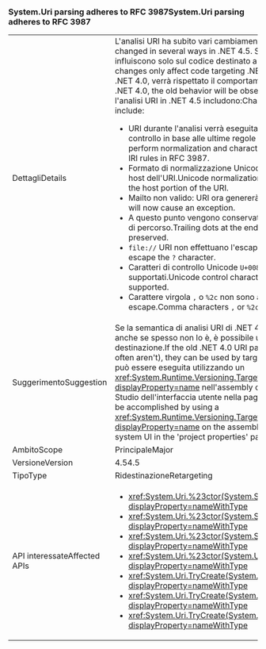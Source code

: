### <a name="systemuri-parsing-adheres-to-rfc-3987"></a><span data-ttu-id="2f981-101">System.Uri parsing adheres to RFC 3987</span><span class="sxs-lookup"><span data-stu-id="2f981-101">System.Uri parsing adheres to RFC 3987</span></span>

|   |   |
|---|---|
|<span data-ttu-id="2f981-102">Dettagli</span><span class="sxs-lookup"><span data-stu-id="2f981-102">Details</span></span>|<span data-ttu-id="2f981-103">L'analisi URI ha subito vari cambiamenti in .NET 4.5.</span><span class="sxs-lookup"><span data-stu-id="2f981-103">URI parsing has changed in several ways in .NET 4.5.</span></span> <span data-ttu-id="2f981-104">Si noti, tuttavia, che queste modifiche influiscono solo sul codice destinato a .NET 4.5.</span><span class="sxs-lookup"><span data-stu-id="2f981-104">Note, however, that these changes only affect code targeting .NET 4.5.</span></span> <span data-ttu-id="2f981-105">Se un file binario è destinato a .NET 4.0, verrà rispettato il comportamento precedente.</span><span class="sxs-lookup"><span data-stu-id="2f981-105">If a binary targets .NET 4.0, the old behavior will be observed.</span></span> <span data-ttu-id="2f981-106">Le modifiche introdotte per l'analisi URI in .NET 4.5 includono:</span><span class="sxs-lookup"><span data-stu-id="2f981-106">Changes to URI parsing in .NET 4.5 include:</span></span><ul><li><span data-ttu-id="2f981-107">URI durante l'analisi verrà eseguita la normalizzazione e carattere di controllo in base alle ultime regole IRI in RFC 3987.</span><span class="sxs-lookup"><span data-stu-id="2f981-107">URI parsing will perform normalization and character checking according to the latest IRI rules in RFC 3987.</span></span></li><li><span data-ttu-id="2f981-108">Formato di normalizzazione Unicode C verrà eseguita solo sulla parte host dell'URI.</span><span class="sxs-lookup"><span data-stu-id="2f981-108">Unicode normalization form C will only be performed on the host portion of the URI.</span></span></li><li><span data-ttu-id="2f981-109">Mailto non valido: URI ora genererà un'eccezione.</span><span class="sxs-lookup"><span data-stu-id="2f981-109">Invalid mailto: URIs will now cause an exception.</span></span></li><li><span data-ttu-id="2f981-110">A questo punto vengono conservate punti finali alla fine di un segmento di percorso.</span><span class="sxs-lookup"><span data-stu-id="2f981-110">Trailing dots at the end of a path segment are now preserved.</span></span></li><li><span data-ttu-id="2f981-111"><code>file://</code> URI non effettuano l'escape di <code>?</code> carattere.</span><span class="sxs-lookup"><span data-stu-id="2f981-111"><code>file://</code> URIs do not escape the <code>?</code> character.</span></span></li><li><span data-ttu-id="2f981-112">Caratteri di controllo Unicode <code>U+0080</code> tramite <code>U+009F</code> non sono supportati.</span><span class="sxs-lookup"><span data-stu-id="2f981-112">Unicode control characters <code>U+0080</code> through <code>U+009F</code> are not supported.</span></span></li><li><span data-ttu-id="2f981-113">Carattere virgola <code>,</code> o <code>%2c</code> non sono automaticamente senza caratteri di escape.</span><span class="sxs-lookup"><span data-stu-id="2f981-113">Comma characters <code>,</code> or <code>%2c</code> are not automatically unescaped.</span></span></li></ul>|
|<span data-ttu-id="2f981-114">Suggerimento</span><span class="sxs-lookup"><span data-stu-id="2f981-114">Suggestion</span></span>|<span data-ttu-id="2f981-115">Se la semantica di analisi URI di .NET 4.0 precedente è ancora necessaria, anche se spesso non lo è, è possibile usarla scegliendo .NET 4.0 come destinazione.</span><span class="sxs-lookup"><span data-stu-id="2f981-115">If the old .NET 4.0 URI parsing semantics are necessary (they often aren't), they can be used by targeting .NET 4.0.</span></span> <span data-ttu-id="2f981-116">Questa operazione può essere eseguita utilizzando un <xref:System.Runtime.Versioning.TargetFrameworkAttribute?displayProperty=name> nell'assembly o tramite il sistema di progetto Visual Studio dell'interfaccia utente nella pagina 'proprietà del progetto'.</span><span class="sxs-lookup"><span data-stu-id="2f981-116">This can be accomplished by using a <xref:System.Runtime.Versioning.TargetFrameworkAttribute?displayProperty=name> on the assembly, or through Visual Studio's project system UI in the 'project properties' page.</span></span>|
|<span data-ttu-id="2f981-117">Ambito</span><span class="sxs-lookup"><span data-stu-id="2f981-117">Scope</span></span>|<span data-ttu-id="2f981-118">Principale</span><span class="sxs-lookup"><span data-stu-id="2f981-118">Major</span></span>|
|<span data-ttu-id="2f981-119">Versione</span><span class="sxs-lookup"><span data-stu-id="2f981-119">Version</span></span>|<span data-ttu-id="2f981-120">4.5</span><span class="sxs-lookup"><span data-stu-id="2f981-120">4.5</span></span>|
|<span data-ttu-id="2f981-121">Tipo</span><span class="sxs-lookup"><span data-stu-id="2f981-121">Type</span></span>|<span data-ttu-id="2f981-122">Ridestinazione</span><span class="sxs-lookup"><span data-stu-id="2f981-122">Retargeting</span></span>|
|<span data-ttu-id="2f981-123">API interessate</span><span class="sxs-lookup"><span data-stu-id="2f981-123">Affected APIs</span></span>|<ul><li><xref:System.Uri.%23ctor(System.String)?displayProperty=nameWithType></li><li><xref:System.Uri.%23ctor(System.String,System.Boolean)?displayProperty=nameWithType></li><li><xref:System.Uri.%23ctor(System.String,System.UriKind)?displayProperty=nameWithType></li><li><xref:System.Uri.%23ctor(System.Uri,System.String)?displayProperty=nameWithType></li><li><xref:System.Uri.TryCreate(System.String,System.UriKind,System.Uri@)?displayProperty=nameWithType></li><li><xref:System.Uri.TryCreate(System.Uri,System.String,System.Uri@)?displayProperty=nameWithType></li><li><xref:System.Uri.TryCreate(System.Uri,System.Uri,System.Uri@)?displayProperty=nameWithType></li></ul>|

